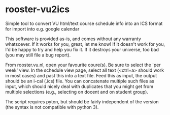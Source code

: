 # rooster-vu2ics
Simple tool to convert VU html/text course schedule info into an ICS format for import into e.g. google calendar

This software is provided as-is, and comes without any warranty whatsoever. If it works for you, great, let me know! If it doesn't work for you, I'd be happy to try and help you fix it. If it destroys your universe, too bad (you may still file a bug report).

From rooster.vu.nl, open your favourite coure(s). Be sure to select the 'per week' view. In the schedule view page, select all text (<ctrl+a> should work in most cases) and past this into a text file. Feed this as input, the output should be an i-cal (.ics) file. You can concatenate multiple such files as input, which should nicely deal with duplicates that you might get from multiple selections (e.g., selecting on docent and on student group).

The script requires pyton, but should be fairly independent of the version (the syntax is not compatible with python 3).
